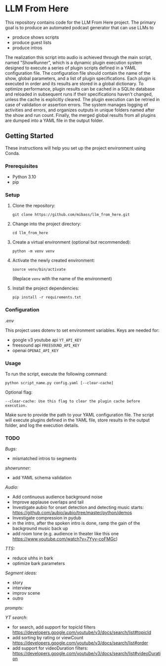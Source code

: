 

# LLM From Here

This repository contains code for the LLM From Here project.
The primary goal is to produce an automated podcast generator that can use LLMs to
- produce shows scripts
- produce guest lists
- produce intros

The realization this script into audio is achieved through the main script, named "ShowRunner", which is a dynamic plugin execution system designed to execute a series of plugin scripts defined in a YAML configuration file. The configuration file should contain the name of the show, global parameters, and a list of plugin specifications. Each plugin is executed in order and its results are stored in a global dictionary. To optimize performance, plugin results can be cached in a SQLite database and reloaded in subsequent runs if their specifications haven't changed, unless the cache is explicitly cleared. The plugin execution can be retried in case of validation or assertion errors. The system manages logging of activities and errors, and organizes outputs in unique folders named after the show and run count. Finally, the merged global results from all plugins are dumped into a YAML file in the output folder.


## Getting Started

These instructions will help you set up the project environment using Conda.

### Prerequisites

- Python 3.10
- pip

### Setup

1. Clone the repository:

    ```
    git clone https://github.com/mibass/llm_from_here.git
    ```
1. Change into the project directory:
    ```
    cd llm_from_here
    ```
1. Create a virtual environment (optional but recommended):
    ```
    python -m venv venv
    ```

1. Activate the newly created environment:
    ```
    source venv/bin/activate
    ```
    (Replace `venv` with the name of the environment)

1. Install the project dependencies:
    ```
    pip install -r requirements.txt
    ```

### Configuration

*.env*

This project uses dotenv to set environment variables. Keys are needed for:
* google v3 youtube api `YT_API_KEY`
* freesound api `FREESOUND_API_KEY`
* openai `OPENAI_API_KEY`

### Usage

To run the script, execute the following command:

```python script_name.py config.yaml [--clear-cache]```

Optional flag:

    --clear-cache: Use this flag to clear the plugin cache before execution.

Make sure to provide the path to your YAML configuration file. The script will execute plugins defined in the YAML file, store results in the output folder, and log the execution details.

### TODO

*Bugs:*
* mismatched intros to segments

*showrunner:*
* add YAML schema validation


*Audio:*
* Add continuous audience background noise
* Improve applause overlaps and tail
* Investigate aubio for onset detection and detecting music starts: https://github.com/aubio/aubio/tree/master/python/demos
* Investigate compression in pydub
* in the intro, after the spoken intro is done, ramp the gain of the background music back up
* add room tone (e.g. audience in theater like this one https://www.youtube.com/watch?v=7Yyy-coFMGc)

*TTS:*
* reduce uhhs in bark
* optimize bark parameters


*Segment ideas:*
* story
* interview
* improv scene
* outro

*prompts:*


*YT search*:
* for search, add support for topicId filters https://developers.google.com/youtube/v3/docs/search/list#topicId
* add sorting by rating or viewCount https://developers.google.com/youtube/v3/docs/search/list#order
* add support for videoDuration filters: https://developers.google.com/youtube/v3/docs/search/list#videoDuration


